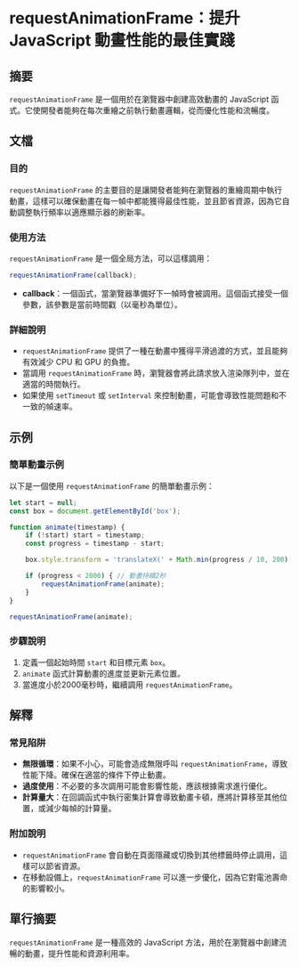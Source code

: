 <!--
Meta Description: # requestAnimationFrame：提升 JavaScript 動畫性能的最佳實踐 ## 摘要 `requestAnimationFrame` 是一個用於在瀏覽器中創建高效動畫的 JavaScript 函式。它使開發者能夠在每次重繪之前執行動畫邏輯，從而優化性能和流暢度。 ## 文檔 #...
Meta Keywords: requestanimationframe, javascript, start, box, animate
-->

# requestAnimationFrame：提升 JavaScript 動畫性能的最佳實踐

## 摘要
`requestAnimationFrame` 是一個用於在瀏覽器中創建高效動畫的 JavaScript 函式。它使開發者能夠在每次重繪之前執行動畫邏輯，從而優化性能和流暢度。

## 文檔

### 目的
`requestAnimationFrame` 的主要目的是讓開發者能夠在瀏覽器的重繪周期中執行動畫，這樣可以確保動畫在每一幀中都能獲得最佳性能，並且節省資源，因為它自動調整執行頻率以適應顯示器的刷新率。

### 使用方法
`requestAnimationFrame` 是一個全局方法，可以這樣調用：

```javascript
requestAnimationFrame(callback);
```

- **callback**：一個函式，當瀏覽器準備好下一幀時會被調用。這個函式接受一個參數，該參數是當前時間戳（以毫秒為單位）。

### 詳細說明
- `requestAnimationFrame` 提供了一種在動畫中獲得平滑過渡的方式，並且能夠有效減少 CPU 和 GPU 的負擔。
- 當調用 `requestAnimationFrame` 時，瀏覽器會將此請求放入渲染隊列中，並在適當的時間執行。
- 如果使用 `setTimeout` 或 `setInterval` 來控制動畫，可能會導致性能問題和不一致的幀速率。

## 示例

### 簡單動畫示例
以下是一個使用 `requestAnimationFrame` 的簡單動畫示例：

```javascript
let start = null;
const box = document.getElementById('box');

function animate(timestamp) {
    if (!start) start = timestamp;
    const progress = timestamp - start;

    box.style.transform = 'translateX(' + Math.min(progress / 10, 200) + 'px)';

    if (progress < 2000) { // 動畫持續2秒
        requestAnimationFrame(animate);
    }
}

requestAnimationFrame(animate);
```

### 步驟說明
1. 定義一個起始時間 `start` 和目標元素 `box`。
2. `animate` 函式計算動畫的進度並更新元素位置。
3. 當進度小於2000毫秒時，繼續調用 `requestAnimationFrame`。

## 解釋

### 常見陷阱
- **無限循環**：如果不小心，可能會造成無限呼叫 `requestAnimationFrame`，導致性能下降。確保在適當的條件下停止動畫。
- **過度使用**：不必要的多次調用可能會影響性能，應該根據需求進行優化。
- **計算量大**：在回調函式中執行密集計算會導致動畫卡頓，應將計算移至其他位置，或減少每幀的計算量。

### 附加說明
- `requestAnimationFrame` 會自動在頁面隱藏或切換到其他標籤時停止調用，這樣可以節省資源。
- 在移動設備上，`requestAnimationFrame` 可以進一步優化，因為它對電池壽命的影響較小。

## 單行摘要
`requestAnimationFrame` 是一種高效的 JavaScript 方法，用於在瀏覽器中創建流暢的動畫，提升性能和資源利用率。